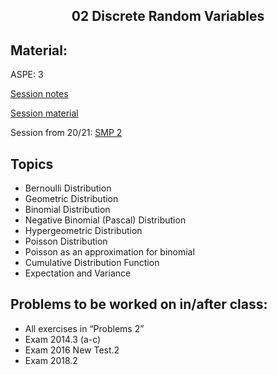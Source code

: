 <h2 align="center">02 Discrete Random Variables</h2>

## Material:


ASPE: 3

[Session notes](https://drive.google.com/open?id=1LJ8Nu0D1PLLB1FF1jTsLK50HGLhl1EtG&authuser=richardbrooks.dk%40gmail.com&usp=drive_fs)

[Session material](https://viaucdk-my.sharepoint.com/:f:/g/personal/rib_viauc_dk/EthiTapbBz1JrNRDVKsHTnkB2LPmmbKwlY22zvyaCJMI9Q?e=qU5gKD)

Session from 20/21: [SMP 2](https://youtu.be/cXtY94_iETI)

## Topics

- Bernoulli Distribution
- Geometric Distribution
- Binomial Distribution
- Negative Binomial (Pascal) Distribution
- Hypergeometric Distribution
- Poisson Distribution
- Poisson as an approximation for binomial
- Cumulative Distribution Function
- Expectation and Variance


## Problems to be worked on in/after class:

- All exercises in “Problems 2”
- Exam 2014.3 (a-c)
- Exam 2016 New Test.2
- Exam 2018.2

